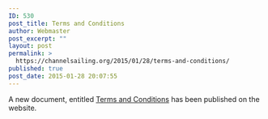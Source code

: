```yaml
---
ID: 530
post_title: Terms and Conditions
author: Webmaster
post_excerpt: ""
layout: post
permalink: >
  https://channelsailing.org/2015/01/28/terms-and-conditions/
published: true
post_date: 2015-01-28 20:07:55
---
```

A new document, entitled <a href="https://channelsailing.wordpress.com/terms-conditions/">Terms and Conditions</a> has been published on the website.